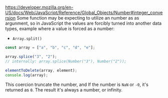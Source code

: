 https://developer.mozilla.org/en-US/docs/Web/JavaScript/Reference/Global_Objects/Number#integer_conversion
Some function may be expecting to utilize an number as as argunment, so in JavaScript the values are forcibly turned into another data types, example where a value is forced as a number:
- `Array.split()`
```js
const array = ["a", "b", "c", "d", "e"];

array.splice("3", "2");
// internally: array.splice(Number("3"), Number("2"));

elementToDelete(array, element);
console.log(array);
```

This coercion truncate the number, and If the number is `NaN` or `-0`, it's returned as `0`.
The result it's always a number, or infinity.

